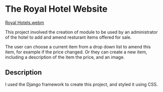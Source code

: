 # The Royal Hotel Website


[Royal Hotels.webm](https://user-images.githubusercontent.com/73119731/202062598-5e25f69c-9235-444a-a18c-78a2ad043798.webm)

This project involved the creation of module to be used by an administrator of the hotel to add and amend resturant items offered for sale. 

The user can choose a current item from a drop down list to amend this item, for example if the price changed. Or they can create a new item, including a description of the item the price, and an image.

## Description

I used the Django framework to create this project, and styled it using CSS. 

